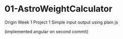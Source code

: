 # 01-AstroWeightCalculator

Origin Week 1 Project 1
Simple input output using plain js

(implemented angular on second commit)
